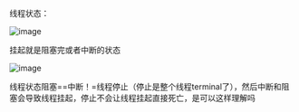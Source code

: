 线程状态：

![image](https://user-images.githubusercontent.com/59748598/166094702-4bc78539-9747-4d65-9c63-98c4a490d645.png)

挂起就是阻塞完或者中断的状态

![image](https://user-images.githubusercontent.com/59748598/166094695-2d24d388-de91-405b-8ec8-f69fa11da24e.png)

线程状态阻塞==中断！=线程停止（停止是整个线程terminal了），然后中断和阻塞会导致线程挂起，停止不会让线程挂起直接死亡，是可以这样理解吗


